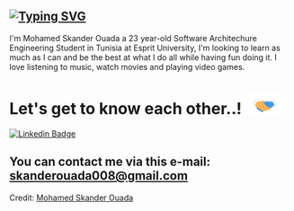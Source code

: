 ## [![Typing SVG](https://readme-typing-svg.herokuapp.com?font=Architects+Daughter&color=A93226&size=18&lines=Hey+There!+I'm+Skander+Ouada!;Software+Architecture+Engineering+Student;Front+And+Back+End+Developer;Always%20Seeking%20New%20Things%20To%20Learn)](https://git.io/typing-svg) 

I'm Mohamed Skander Ouada a 23 year-old Software Architechure Engineering Student in Tunisia at Esprit University, I'm looking to learn as much as I can and be the best at what I do all while having fun doing it. I love listening to music, watch movies and playing video games.
# <b> Let's get to know each other..!</b><img src="https://github.com/0xAbdulKhalid/0xAbdulKhalid/raw/main/assets/mdImages/handshake.gif" width ="80">
  [![Linkedin Badge](https://img.shields.io/badge/-MohamedSkanderOuada-0e76a8?style=flat&labelColor=0e76a8&logo=linkedin&logoColor=white)](https://www.linkedin.com/in/mohamedskander-ouada-54391b217/)
## You can contact me via this e-mail: skanderouada008@gmail.com
Credit: [Mohamed Skander Ouada](https://github.com/medskan)

<!--
**medskan/medskan** is a ✨ _special_ ✨ repository because its `README.md` (this file) appears on your GitHub profile.

Here are some ideas to get you started:

- 🔭 I’m currently working on ...
- 🌱 I’m currently learning ...
- 👯 I’m looking to collaborate on ...
- 🤔 I’m looking for help with ...
- 💬 Ask me about ...
- 📫 How to reach me: ...
- 😄 Pronouns: ...
- ⚡ Fun fact: ...
-->
